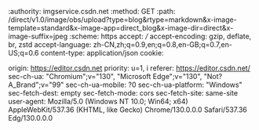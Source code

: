 :authority:
imgservice.csdn.net
:method:
GET
:path:
/direct/v1.0/image/obs/upload?type=blog&rtype=markdown&x-image-template=standard&x-image-app=direct_blog&x-image-dir=direct&x-image-suffix=jpeg
:scheme:
https
accept:
*/*
accept-encoding:
gzip, deflate, br, zstd
accept-language:
zh-CN,zh;q=0.9,en;q=0.8,en-GB;q=0.7,en-US;q=0.6
content-type:
application/json
cookie:

origin:
https://editor.csdn.net
priority:
u=1, i
referer:
https://editor.csdn.net/
sec-ch-ua:
"Chromium";v="130", "Microsoft Edge";v="130", "Not?A_Brand";v="99"
sec-ch-ua-mobile:
?0
sec-ch-ua-platform:
"Windows"
sec-fetch-dest:
empty
sec-fetch-mode:
cors
sec-fetch-site:
same-site
user-agent:
Mozilla/5.0 (Windows NT 10.0; Win64; x64) AppleWebKit/537.36 (KHTML, like Gecko) Chrome/130.0.0.0 Safari/537.36 Edg/130.0.0.0